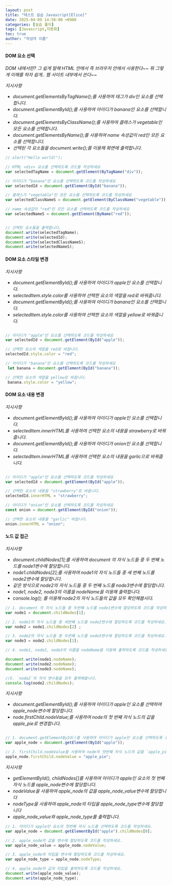 ```yaml
---
layout: post
title: "테스트 실습 Javascript[Elice]"
date: 2025-04-09 14:58:00 +0900
categories: [실습 풀이]
tags: [Javascript,자동화]
toc: true
author: "작성자 이름"
---  
```


#### DOM 요소 선택  

*DOM 내에서란? 그 쉽게 말해 HTML 안에서 즉 브라우저 안에서 사용한다~~ 뭐 그렇게 이해를 하자 쉽게.. 웹 사이트 내부에서 쓴다~~*

*지시사항*  

- *document.getElementsByTagName();를 사용하여 태그가 div인 요소를 선택합니다.*
- *document.getElementById();를 사용하여 아이디가 banana인 요소를 선택합니다.*
- *document.getElementsByClassName();를 사용하여 클래스가 vegetable인 모든 요소를 선택합니다.*
- *document.getElementsByName();를 사용하여 name 속성값이 red인 모든 요소를 선택합니다.*
- *선택된 각 요소들을 document.write();를 이용해 화면에 출력합니다.*

  
```javascript  
// alert("Hello world!");  

// HTML <div> 요소를 선택하도록 코드를 작성하세요  
var selectedTagName = document.getElement(ByTagName("div"));  

// 아이디가 “banana"인 요소를 선택하도록 코드를 작성하세요
var selectedId = document.getElement(ById("banana"));  

// 클래스가 "vegetable"인 모든 요소를 선택하도록 코드를 작성하세요  
var selectedClassNameS = document.getElement(ByClassName("vegetable"));  

// name 속성값이 "red"인 모든 요소를 선택하도록 코드를 작성하세요  
var selectedNameS = document.getElement(ByName("red"));  


// 선택된 요소들을 출력합니다.
document.write(selectedTagName);
document.write(selectedId);
document.write(selectedClassNameS);
document.write(selectedNameS);

```

#### DOM 요소 스타일 변경  


*지시사항*  
- *document.getElementById();를 사용하여 아이디가 apple인 요소를 선택합니다.*
- *selectedItem.style.color를 사용하여 선택한 요소의 색깔을 red로 바꿔줍니다.*
- *document.getElementById();를 사용하여 아이디가 banana인 요소를 선택합니다.*
- *selectedItem.style.color를 사용하여 선택한 요소의 색깔을 yellow로 바꿔줍니다.*

```javascript

// 아이디가 "apple"인 요소를 선택하도록 코드를 작성하세요
var selectedId = document.getElement(ById("apple"));  

// 선택한 요소의 색깔을 red로 바꿉니다.
selectedId.style.color = "red"; 

// 아이디가 "banana"인 요소를 선택하도록 코드를 작성하세요
 let banana = document.getElement(ById("banana"));  

// 선택한 요소의 색깔을 yellow로 바꿉니다.
 banana.style.color = "yellow";
```

#### DOM 요소 내용 변경  

*지시사항*  
- *document.getElementById();를 사용하여 아이디가 apple인 요소를 선택합니다.*
- *selectedItem.innerHTML를 사용하여 선택한 요소의 내용을 strawberry로 바꿔줍니다.*
- *document.getElementById();를 사용하여 아이디가 onion인 요소를 선택합니다.*
- *selectedItem.innerHTML를 사용하여 선택한 요소의 내용을 garlic으로 바꿔줍니다.*

```javascript

// 아이디가 "apple"인 요소를 선택하도록 코드를 작성하세요
var selectedId = document.getElement(ById("apple"));  

// 선택한 요소의 내용을 "strawberry"로 바꿉니다.
selectedId.innerHTML = "strawberry"; 

// 아이디가 "onion"인 요소를 선택하도록 코드를 작성하세요
const onion = document.getElement(ById("onion"));  

// 선택한 요소의 내용을 "garlic" 바꿉니다.
onion.innerHTML = "onion";
```

#### 노드 값 접근  

*지시사항*  
- *document.childNodes[1];를 사용하여 document 의 자식 노드들 중 두 번째 노드를 node1변수에 할당합니다.*
- *node1.childNodes[2];를 사용하여 node1의 자식 노드들 중 세 번째 노드를 node2변수에 할당합니다.*
- *같은 방식으로 node2의 자식 노드들 중 두 번째 노드를 node3변수에 할당합니다.*
- *node1, node2, node3의 이름을 nodeName을 이용해 출력합니다.*
- *console.log(); 를 이용해 node2의 자식 노드들의 값을 모두 확인해봅시다.*

```javascript
// 1. document 의 자식 노드들 중 두번째 노드를 node1변수에 할당하도록 코드를 작성하세요.
var node1 = document.childNodes[1];

// 2. node1의 자식 노드들 중 세번째 노드를 node2변수에 할당하도록 코드를 작성하세요.
var node2 = node1.childNodes[2] ;

// 3. node2의 자식 노드들 중 두번째 노드를 node3변수에 할당하도록 코드를 작성하세요.
var node3 = node2.childNodes[1];

// 4. node1, node2, node3의 이름을 nodeName을 이용해 출력하도록 코드를 작성하세요.

document.write(node1.nodeName);
document.write(node2.nodeName);
document.write(node3.nodeName);

//5. `node2`의 자식 변수들을 모두 출력해봅니다.
console.log(node2.childNodes);
```

*지시사항*  
- *document.getElementById();를 사용하여 아이디가 apple인 요소를 선택하여 apple_node변수에 할당합니다.*
- *node.firstChild.nodeValue;를 사용하여 node의 첫 번째 자식 노드의 값을 apple_pie로 변경합니다.*

```javascript

// 1. document.getElementById()를 사용하여 아이디가 apple인 요소를 선택하도록 코드를 작성하세요.
var apple_node = document.getElement(ById("apple"));  

// 2. firstChild.nodeValue를 사용하여 node의 첫번째 자식 노드의 값을 `apple_pie`로 변경하도록 코드를 작성하세요.
apple_node.firstChild.nodeValue = "apple_pie";
```

*지시사항*  
- *getElementById(), childNodes[]를 사용하여 아이디가 apple인 요소의 첫 번째 자식 노드를 apple_node변수에 할당합니다.*
- *nodeValue을 사용하여 apple_node의 값을 apple_node_value변수에 할당합니다*
- *nodeType을 사용하여 apple_node의 타입을 apple_node_type변수에 할당합니다*
- *apple_node_value와 apple_node_type를 출력합니다.*

```javascript
// 1. 아이디가 apple인 요소의 첫번째 자식 노드를 선택하도록 코드를 작성하세요.
var apple_node = document.getElementById("apple").childNodes[0];

// 2. apple_node의 값을 변수에 할당하도록 코드를 작성하세요.
var apple_node_value = apple_node.nodeValue;

// 3. apple_node의 타입을 변수에 할당하도록 코드를 작성하세요.
var apple_node_type = apple_node.nodeType;

// 4. apple_node의 값과 타입을 출력하도록 코드를 작성하세요.
document.write(apple_node_value);
document.write(apple_node_type);
```






 

  
  
